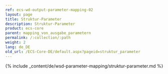 ```yaml
---
ref: ecs-wd-output-parameter-mapping-02
layout: page
title: Struktur-Parameter
description: Struktur-Parameter
product: ecs-core
parent: mapping_von_ausgabe_parametern
permalink: /:collection/:path
weight: 2
lang: de_DE
old_url: /ECS-Core-DE/default.aspx?pageid=struktur_parameter
---
```


{% include _content/de/wsd-parameter-mapping/struktur-parameter.md %}